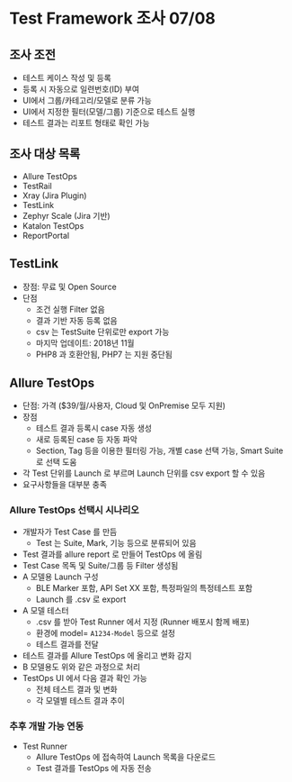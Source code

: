 # Test Framework 조사 07/08

## 조사 조전
- 테스트 케이스 작성 및 등록
- 등록 시 자동으로 일련번호(ID) 부여
- UI에서 그룹/카테고리/모델로 분류 가능
- UI에서 지정한 필터(모델/그룹) 기준으로 테스트 실행
- 테스트 결과는 리포트 형태로 확인 가능

## 조사 대상 목록
- Allure TestOps
- TestRail
- Xray (Jira Plugin)
- TestLink
- Zephyr Scale (Jira 기반)
- Katalon TestOps
- ReportPortal

## TestLink
- 장점: 무료 및 Open Source
- 단점
  - 조건 실행 Filter 없음
  - 결과 기반 자동 등록 없음
  - csv 는 TestSuite 단위로만 export 가능
  - 마지막 업데이트: 2018년 11월
  - PHP8 과 호환안됨, PHP7 는 지원 중단됨

## Allure TestOps
- 단점: 가격 ($39/월/사용자, Cloud 및 OnPremise 모두 지원)
- 장점
  - 테스트 결과 등록시 case 자동 생성
  - 새로 등록된 case 등 자동 파악
  - Section, Tag 등을 이용한 필터링 가능, 개별 case 선택 가능, Smart Suite 로 선택 도움
- 각 Test 단위를 Launch 로 부르며 Launch 단위를 csv export 할 수 있음
- 요구사항들을 대부분 충족

### Allure TestOps 선택시 시나리오
- 개발자가 Test Case 를 만듬
  - Test 는 Suite, Mark, 기능 등으로 분류되어 있음
- Test 결과를 allure report 로 만들어 TestOps 에 올림
- Test Case 목독 및 Suite/그룹 등 Filter 생성됨
- A 모델용 Launch 구성
  - BLE Marker 포함, API Set XX 포함, 특정파일의 특정테스트 포함
  - Launch 를 .csv 로 export
- A 모델 테스터
  - .csv 를 받아 Test Runner 에서 지정 (Runner 배포시 함께 배포)
  - 환경에 model= `A1234-Model` 등으로 설정
  - 테스트 결과를 전달
- 테스트 결과를 Allure TestOps 에 올리고 변화 감지
- B 모델용도 위와 같은 과정으로 처리
- TestOps UI 에서 다음 결과 확인 가능
  - 전체 테스트 결과 및 변화
  - 각 모델별 테스트 결과 추이
 
### 추후 개발 가능 연동
- Test Runner
  - Allure TestOps 에 접속하여 Launch 목록을 다운로드
  - Test 결과를 TestOps 에 자동 전송

